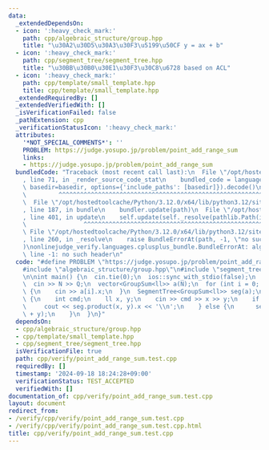 ```yaml
---
data:
  _extendedDependsOn:
  - icon: ':heavy_check_mark:'
    path: cpp/algebraic_structure/group.hpp
    title: "\u30A2\u30D5\u30A3\u30F3\u5199\u50CF y = ax + b"
  - icon: ':heavy_check_mark:'
    path: cpp/segment_tree/segment_tree.hpp
    title: "\u30BB\u30B0\u30E1\u30F3\u30C8\u6728 based on ACL"
  - icon: ':heavy_check_mark:'
    path: cpp/template/small_template.hpp
    title: cpp/template/small_template.hpp
  _extendedRequiredBy: []
  _extendedVerifiedWith: []
  _isVerificationFailed: false
  _pathExtension: cpp
  _verificationStatusIcon: ':heavy_check_mark:'
  attributes:
    '*NOT_SPECIAL_COMMENTS*': ''
    PROBLEM: https://judge.yosupo.jp/problem/point_add_range_sum
    links:
    - https://judge.yosupo.jp/problem/point_add_range_sum
  bundledCode: "Traceback (most recent call last):\n  File \"/opt/hostedtoolcache/Python/3.12.0/x64/lib/python3.12/site-packages/onlinejudge_verify/documentation/build.py\"\
    , line 71, in _render_source_code_stat\n    bundled_code = language.bundle(stat.path,\
    \ basedir=basedir, options={'include_paths': [basedir]}).decode()\n          \
    \         ^^^^^^^^^^^^^^^^^^^^^^^^^^^^^^^^^^^^^^^^^^^^^^^^^^^^^^^^^^^^^^^^^^^^^^^^^^^^^^^^^\n\
    \  File \"/opt/hostedtoolcache/Python/3.12.0/x64/lib/python3.12/site-packages/onlinejudge_verify/languages/cplusplus.py\"\
    , line 187, in bundle\n    bundler.update(path)\n  File \"/opt/hostedtoolcache/Python/3.12.0/x64/lib/python3.12/site-packages/onlinejudge_verify/languages/cplusplus_bundle.py\"\
    , line 401, in update\n    self.update(self._resolve(pathlib.Path(included), included_from=path))\n\
    \                ^^^^^^^^^^^^^^^^^^^^^^^^^^^^^^^^^^^^^^^^^^^^^^^^^^^^^^^^^\n \
    \ File \"/opt/hostedtoolcache/Python/3.12.0/x64/lib/python3.12/site-packages/onlinejudge_verify/languages/cplusplus_bundle.py\"\
    , line 260, in _resolve\n    raise BundleErrorAt(path, -1, \"no such header\"\
    )\nonlinejudge_verify.languages.cplusplus_bundle.BundleErrorAt: algebraic_structure/group.hpp:\
    \ line -1: no such header\n"
  code: "#define PROBLEM \"https://judge.yosupo.jp/problem/point_add_range_sum\"\n\
    #include \"algebraic_structure/group.hpp\"\n#include \"segment_tree/segment_tree.hpp\"\
    \n\nint main() {\n  cin.tie(0);\n  ios::sync_with_stdio(false);\n  int N, Q;\n\
    \  cin >> N >> Q;\n  vector<GroupSum<ll>> a(N);\n  for (int i = 0; i < N; i++)\
    \ {\n    cin >> a[i].x;\n  }\n  SegmentTree<GroupSum<ll>> seg(a);\n  while (Q--)\
    \ {\n    int cmd;\n    ll x, y;\n    cin >> cmd >> x >> y;\n    if (cmd) {\n \
    \     cout << seg.product(x, y).x << '\\n';\n    } else {\n      seg.set(x, seg.get(x).x\
    \ + y);\n    }\n  }\n}"
  dependsOn:
  - cpp/algebraic_structure/group.hpp
  - cpp/template/small_template.hpp
  - cpp/segment_tree/segment_tree.hpp
  isVerificationFile: true
  path: cpp/verify/point_add_range_sum.test.cpp
  requiredBy: []
  timestamp: '2024-09-18 18:24:28+09:00'
  verificationStatus: TEST_ACCEPTED
  verifiedWith: []
documentation_of: cpp/verify/point_add_range_sum.test.cpp
layout: document
redirect_from:
- /verify/cpp/verify/point_add_range_sum.test.cpp
- /verify/cpp/verify/point_add_range_sum.test.cpp.html
title: cpp/verify/point_add_range_sum.test.cpp
---
```

